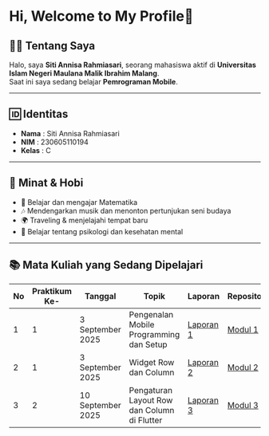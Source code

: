# Hi, Welcome to My Profile👋 

## 👩‍🎓 Tentang Saya  
Halo, saya **Siti Annisa Rahmiasari**, seorang mahasiswa aktif di  **Universitas Islam Negeri Maulana Malik Ibrahim Malang**.  
Saat ini saya sedang belajar **Pemrograman Mobile**.  

---
## 🆔 Identitas  
- **Nama**   : Siti Annisa Rahmiasari  
- **NIM**    : 230605110194  
- **Kelas**  : C

---
## 🎯 Minat & Hobi  
- 📖 Belajar dan mengajar Matematika  
- 🎶 Mendengarkan musik dan menonton pertunjukan seni budaya  
- 🌍 Traveling & menjelajahi tempat baru  
- 🧠 Belajar tentang psikologi dan kesehatan mental  

--- 
## 📚 Mata Kuliah yang Sedang Dipelajari  
| No |Praktikum Ke-| Tanggal | Topik | Laporan | Repository |
| ------------ | ------------ | ------------ | ------------ | ------------ | ------------ |
| 1 | 1 | 3 September 2025 | Pengenalan Mobile Programming dan Setup | [Laporan 1](https://docs.google.com/document/d/1jNhoylMjC86GS6pOQmGq8VQkpFiYhXy6/edit?usp=sharing&ouid=111643239718342197236&rtpof=true&sd=true "Laporan 1") | [Modul 1](https://github.com/Annisa165/Prak-Mobile-Modul-1 "Modul 1") |
| 2 | 1 | 3 September 2025 | Widget Row dan Column | [Laporan 2](https://docs.google.com/document/d/1O_NYYbqqzhj7BAqnpLvtRxmkWDuqKXdrxInV7BDCE9E/edit?usp=sharing "Laporan 2") | [Modul 2](https://github.com/Annisa165/Prak-Mobile-Modul-2 "Modul 2") |
| 3 | 2 | 10 September 2025 | Pengaturan Layout Row dan Column di Flutter | [Laporan 3](https://docs.google.com/document/d/16pGw8WaDDvR6T8xs0m39J6fvmRJsnn7xiAIIJb9mIeM/edit?usp=sharing "Laporan 3") | [Modul 3](https://github.com/Annisa165/Prak-Mobile-Modul-2 "Modul 3") |

